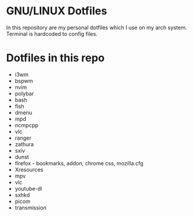 # GNU/LINUX Dotfiles

In this repository are my personal dotfiles which I use on my arch system. Terminal is hardcoded to config files.

# Dotfiles in this repo
+ i3wm
+ bspwm
+ nvim
+ polybar
+ bash
+ fish
+ dmenu
+ mpd
+ ncmpcpp
+ vlc
+ ranger
+ zathura
+ sxiv
+ dunst
+ firefox - bookmarks, addon, chrome css, mozilla.cfg
+ Xresources
+ mpv
+ vlc
+ youtube-dl
+ sxhkd
+ picom
+ transmission

